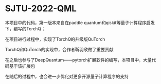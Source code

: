 # SJTU-2022-QML

本项目中的代码，第一版本来自在paddle quantum和qiskit等量子计算程序启发下，编写的TorchQ；

在项目进行过程中，实现了TorchQ的升级版QuTorch

TorchQ和QuTorch的实现中，合作者靳羽欣做了重要贡献

在之后也参与了DeepQuantum——pytorch扩展软件的编写，本项目中，大量代码基于该扩展包

在随后的过程中，也会进一步优化对更多开源量子计算程序的支持

